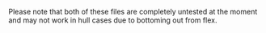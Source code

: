 Please note that both of these files are completely untested at the moment and may not work in hull cases due to bottoming out from flex.
